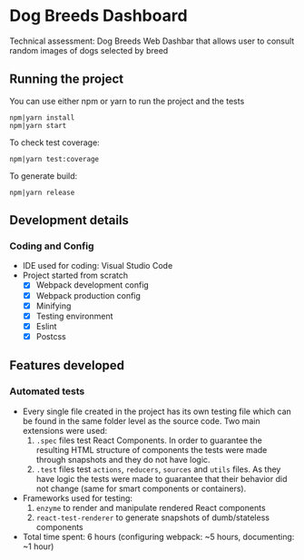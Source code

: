 
# Dog Breeds Dashboard

Technical assessment: Dog Breeds Web Dashbar that allows user to consult random images of dogs selected by breed

## Running the project
You can use either npm or yarn to run the project and the tests

```
npm|yarn install
npm|yarn start
```

To check test coverage:
```
npm|yarn test:coverage
```

To generate build:
```
npm|yarn release
```

## Development details
### Coding and Config
- IDE used for coding: Visual Studio Code
- Project started from scratch
  - [X] Webpack development config
  - [X] Webpack production config
  - [X] Minifying
  - [X] Testing environment
  - [X] Eslint
  - [X] Postcss

## Features developed

### Automated tests
- Every single file created in the project has its own testing file which can be found in the same folder level as the source code. Two main extensions were used:
	1.  `.spec` files test React Components. In order to guarantee the resulting HTML structure of components the tests were made through snapshots and they do not have logic.
	2.  `.test` files test `actions`, `reducers`, `sources` and `utils` files. As they have logic the tests were made to guarantee that their behavior did not change (same for smart components or containers).
- Frameworks used for testing:
	1. `enzyme` to render and manipulate rendered React components
	2. `react-test-renderer` to generate snapshots of dumb/stateless components
- Total time spent: 6 hours (configuring webpack: ~5 hours, documenting: ~1 hour)
